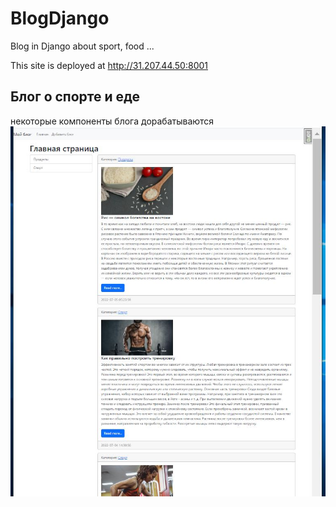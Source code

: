 # BlogDjango
Blog in Django about sport, food ...

This site is deployed at http://31.207.44.50:8001
## Блог о спорте и еде

некоторые компоненты блога дорабатываются
![](https://github.com/Shipoto/BlogDjango/blob/master/stores/media/photos/2022/blog%20image.JPG)
